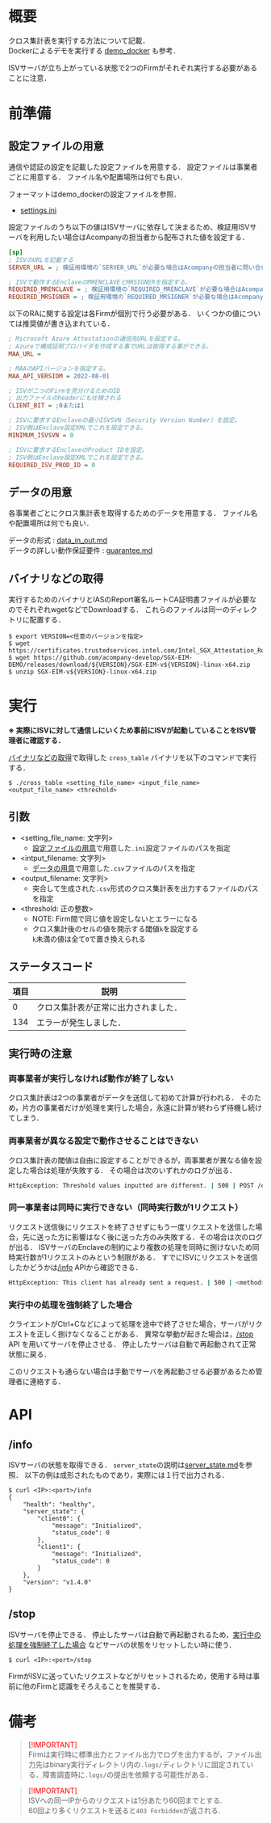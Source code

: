 # 概要
クロス集計表を実行する方法について記載．  
Dockerによるデモを実行する [demo_docker](../../demo_docker/README.md) も参考．

ISVサーバが立ち上がっている状態で2つのFirmがそれぞれ実行する必要があることに注意．

# 前準備
## 設定ファイルの用意

通信や認証の設定を記載した設定ファイルを用意する．
設定ファイルは事業者ごとに用意する．
ファイル名や配置場所は何でも良い．

フォーマットはdemo_dockerの設定ファイルを参照．
- [settings.ini](../../demo_docker/bind/Client0/settings.ini)

設定ファイルのうち以下の値はISVサーバに依存して決まるため、検証用ISVサーバを利用したい場合はAcompanyの担当者から配布された値を設定する．

```ini
[sp]
; ISVのURLを記載する
SERVER_URL = ; 検証用環境の`SERVER_URL`が必要な場合はAcompanyの担当者に問い合わせてください。

; ISVで動作するEnclaveのMRENCLAVEとMRSIGNERを指定する。
REQUIRED_MRENCLAVE = ; 検証用環境の`REQUIRED_MRENCLAVE`が必要な場合はAcompanyの担当者に問い合わせてください。
REQUIRED_MRSIGNER = ; 検証用環境の`REQUIRED_MRSIGNER`が必要な場合はAcompanyの担当者に問い合わせてください。
```

以下のRAに関する設定は各Firmが個別で行う必要がある．
いくつかの値については推奨値が書き込まれている．
```ini
; Microsoft Azure Attestationの通信先URLを設定する。
; Azureで構成証明プロバイダを作成する事でURLは取得する事ができる。
MAA_URL =

; MAAのAPIバージョンを指定する。
MAA_API_VERSIOM = 2022-08-01

; ISVが二つのFirmを見分けるためのID
; 出力ファイルのheaderにも仕様される
CLIENT_BIT = ;0または1

; ISVに要求するEnclaveの最小ISVSVN（Security Version Number）を設定。
; ISV側はEnclave設定XMLでこれを設定できる。
MINIMUM_ISVSVN = 0

; ISVに要求するEnclaveのProduct IDを設定。
; ISV側はEnclave設定XMLでこれを設定できる。
REQUIRED_ISV_PROD_ID = 0
```


## データの用意
各事業者ごとにクロス集計表を取得するためのデータを用意する．
ファイル名や配置場所は何でも良い． 

データの形式 : [data_in_out.md](./data_in_out.md)  
データの詳しい動作保証要件 : [guarantee.md](./guarantee.md)

## バイナリなどの取得
実行するためのバイナリとIASのReport署名ルートCA証明書ファイルが必要なのでそれぞれwgetなどでDownloadする．
これらのファイルは同一のディレクトリに配置する．

```console
$ export VERSION=<任意のバージョンを指定>
$ wget https://certificates.trustedservices.intel.com/Intel_SGX_Attestation_RootCA.pem
$ wget https://github.com/acompany-develop/SGX-EIM-DEMO/releases/download/${VERSION}/SGX-EIM-v${VERSION}-linux-x64.zip
$ unzip SGX-EIM-v${VERSION}-linux-x64.zip
```
# 実行
**※ 実際にISVに対して通信しにいくため事前にISVが起動していることをISV管理者に確認する．**

[バイナリなどの取得](#バイナリなどの取得)で取得した `cross_table` バイナリを以下のコマンドで実行する．
```console
$ ./cross_table <setting_file_name> <input_file_name> <output_file_name> <threshold>
```
## 引数
- <setting_file_name: 文字列>
  - [設定ファイルの用意](#設定ファイルの用意)で用意した`.ini`設定ファイルのパスを指定
- <intput_filename: 文字列>
  - [データの用意](#データの用意)で用意した`.csv`ファイルのパスを指定
- <output_filename: 文字列>
  - 突合して生成された`.csv`形式のクロス集計表を出力するファイルのパスを指定
- <threshold: 正の整数>
  - NOTE: Firm間で同じ値を設定しないとエラーになる
  - クロス集計後のセルの値を開示する閾値`k`を設定する  
    `k`未満の値は全て`0`で置き換えられる


## ステータスコード

| 項目 | 説明 |
| --- | --- |
| $0$ | クロス集計表が正常に出力されました． |
| $134$ |エラーが発生しました． |

## 実行時の注意
### 両事業者が実行しなければ動作が終了しない
クロス集計表は2つの事業者がデータを送信して初めて計算が行われる．
そのため，片方の事業者だけが処理を実行した場合，永遠に計算が終わらず待機し続けてしまう．

### 両事業者が異なる設定で動作させることはできない
クロス集計表の閾値は自由に設定することができるが，両事業者が異なる値を設定した場合は処理が失敗する．
その場合は次のいずれかのログが出る．

```bash
HttpException: Threshold values inputted are different. | 500 | POST /eim-request | <request parameters>
```

### 同一事業者は同時に実行できない（同時実行数が1リクエスト）
リクエスト送信後にリクエストを終了させずにもう一度リクエストを送信した場合，先に送った方に影響はなく後に送った方のみ失敗する．その場合は次のログが出る．
ISVサーバのEnclaveの制約により複数の処理を同時に捌けないため同時実行数が1リクエストのみという制限がある．
すでにISVにリクエストを送信したかどうかは[/info](#info) APIから確認できる．

```bash
HttpException: This client has already sent a request. | 500 | <method> <pattern> | <request parameters>
```
### 実行中の処理を強制終了した場合
クライエントがCtrl+Cなどによって処理を途中で終了させた場合，サーバがリクエストを正しく捌けなくなることがある．
異常な挙動が起きた場合は，[/stop](#stop) API を用いてサーバを停止させる．
停止したサーバは自動で再起動されて正常状態に戻る．

このリクエストも通らない場合は手動でサーバを再起動させる必要があるため管理者に連絡する．

# API
## /info
ISVサーバの状態を取得できる．
`server_state`の説明は[server_state.md](./server_state.md)を参照．
以下の例は成形されたものであり，実際には１行で出力される．
```console
$ curl <IP>:<port>/info
{
	"health": "healthy",
	"server_state": {
		"client0": {
			"message": "Initialized",
			"status_code": 0
		},
		"client1": {
			"message": "Initialized",
			"status_code": 0
		}
	},
	"version": "v1.4.0"
}
```
## /stop
ISVサーバを停止できる．
停止したサーバは自動で再起動されるため，[実行中の処理を強制終了した場合](#実行中の処理を強制終了した場合) などサーバの状態をリセットしたい時に使う．
```console
$ curl <IP>:<port>/stop
```
FirmがISVに送っていたリクエストなどがリセットされるため，使用する時は事前に他のFirmと認識をそろえることを推奨する．


# 備考
> <font color="Red">[!IMPORTANT]</font>  
> Firmは実行時に標準出力とファイル出力でログを出力するが，ファイル出力先はbinary実行ディレクトリ内の`.logs/`ディレクトリに固定されている．障害調査時に`.logs/`の提出を依頼する可能性がある．

> <font color="Red">[!IMPORTANT]</font>  
> ISVへの同一IPからのリクエストは1分あたり60回までとする. <br>
> 60回より多くリクエストを送ると`403 Forbidden`が返される.